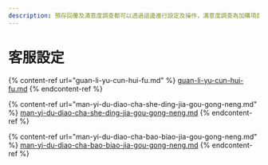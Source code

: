 ```yaml
---
description: 預存回覆及滿意度調查都可以透過這邊進行設定及操作，滿意度調查為加購項目。
---
```


# 客服設定

{% content-ref url="guan-li-yu-cun-hui-fu.md" %}
[guan-li-yu-cun-hui-fu.md](guan-li-yu-cun-hui-fu.md)
{% endcontent-ref %}

{% content-ref url="man-yi-du-diao-cha-she-ding-jia-gou-gong-neng.md" %}
[man-yi-du-diao-cha-she-ding-jia-gou-gong-neng.md](man-yi-du-diao-cha-she-ding-jia-gou-gong-neng.md)
{% endcontent-ref %}

{% content-ref url="man-yi-du-diao-cha-bao-biao-jia-gou-gong-neng.md" %}
[man-yi-du-diao-cha-bao-biao-jia-gou-gong-neng.md](man-yi-du-diao-cha-bao-biao-jia-gou-gong-neng.md)
{% endcontent-ref %}
